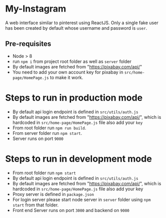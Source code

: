 # My-Instagram

A web interface similar to pinterest using ReactJS.
Only a single fake user has been created by default whose username and password is `user`.

## Pre-requisites

- Node > 8
- run `npm i` from project root folder as well as `server` folder
- By default images are fetched from "https://pixabay.com/api/"
- You need to add your own account key for pixabay in `src/home-page/HomePage.js` to make it work.

# Steps to run in production mode

- By default api login endpoint is defined in `src/utils/auth.js`
- By default images are fetched from "https://pixabay.com/api/", which is hardcoded in `src/home-page/HomePage.js` file also add your `key`
- From root folder run `npm run build`.
- From server folder run `npm start`.
- Server runs on port `9000`

# Steps to run in development mode

- From root folder run `npm start`
- By default api login endpoint is defined in `src/utils/auth.js`
- By default images are fetched from "https://pixabay.com/api/", which is hardcoded in `src/home-page/HomePage.js` file also add your key
- Proxy server is defined in `package.json`
- For login server please start node server in `server` folder using `npm start` from that folder.
- Front end Server runs on port `3000` and backend on `9000`
